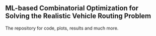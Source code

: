 ## ML-based Combinatorial Optimization for Solving the Realistic Vehicle Routing Problem

The repository for code, plots, results and much more.
